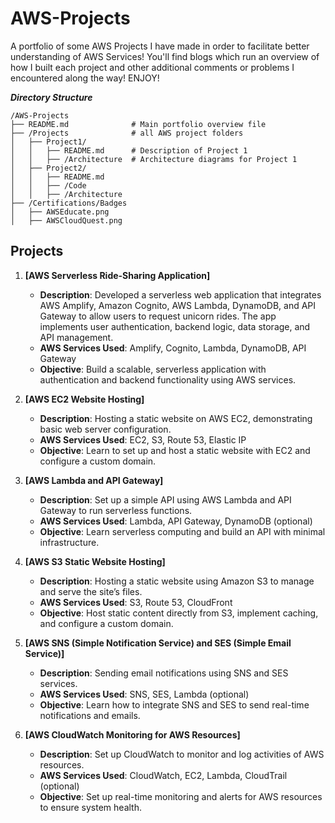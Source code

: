 # AWS-Projects
A portfolio of some AWS Projects I have made in order to facilitate better understanding of AWS Services! You'll find blogs which run an overview of how I built each project and other additional comments or problems I encountered along the way! ENJOY!

***Directory Structure***
```
/AWS-Projects
├── README.md              # Main portfolio overview file
├── /Projects              # all AWS project folders
│   ├── Project1/          
│   │   ├── README.md      # Description of Project 1
│   │   ├── /Architecture  # Architecture diagrams for Project 1
│   ├── Project2/          
│   │   ├── README.md      
│   │   ├── /Code          
│   │   ├── /Architecture  
├── /Certifications/Badges        
│   ├── AWSEducate.png
│   ├── AWSCloudQuest.png
```

## Projects

1. **[AWS Serverless Ride-Sharing Application]**
   - **Description**: Developed a serverless web application that integrates AWS Amplify, Amazon Cognito, AWS Lambda, DynamoDB, and API Gateway to allow users to request unicorn rides. The app implements user authentication, backend logic, data storage, and API management.
   - **AWS Services Used**: Amplify, Cognito, Lambda, DynamoDB, API Gateway
   - **Objective**: Build a scalable, serverless application with authentication and backend functionality using AWS services.

2. **[AWS EC2 Website Hosting]**
   - **Description**: Hosting a static website on AWS EC2, demonstrating basic web server configuration.
   - **AWS Services Used**: EC2, S3, Route 53, Elastic IP
   - **Objective**: Learn to set up and host a static website with EC2 and configure a custom domain.

3. **[AWS Lambda and API Gateway]**
   - **Description**: Set up a simple API using AWS Lambda and API Gateway to run serverless functions.
   - **AWS Services Used**: Lambda, API Gateway, DynamoDB (optional)
   - **Objective**: Learn serverless computing and build an API with minimal infrastructure.

4. **[AWS S3 Static Website Hosting]**
   - **Description**: Hosting a static website using Amazon S3 to manage and serve the site’s files.
   - **AWS Services Used**: S3, Route 53, CloudFront
   - **Objective**: Host static content directly from S3, implement caching, and configure a custom domain.

5. **[AWS SNS (Simple Notification Service) and SES (Simple Email Service)]**
   - **Description**: Sending email notifications using SNS and SES services.
   - **AWS Services Used**: SNS, SES, Lambda (optional)
   - **Objective**: Learn how to integrate SNS and SES to send real-time notifications and emails.

6. **[AWS CloudWatch Monitoring for AWS Resources]**
   - **Description**: Set up CloudWatch to monitor and log activities of AWS resources.
   - **AWS Services Used**: CloudWatch, EC2, Lambda, CloudTrail (optional)
   - **Objective**: Set up real-time monitoring and alerts for AWS resources to ensure system health.


